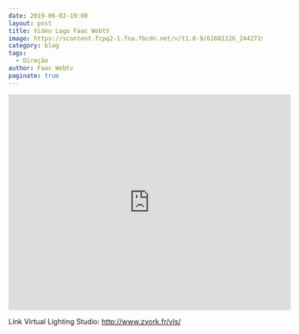 ```yaml
---
date: 2019-06-02-19:00
layout: post
title: Video Logo Faac WebtV
image: https://scontent.fcpq2-1.fna.fbcdn.net/v/t1.0-9/61681126_2442719345761660_7326620921668567040_n.png?_nc_cat=108&_nc_sid=174925&_nc_eui2=AeG-eWHcaGKhGwIM-VpqE93HUx2quIj1vtxTHaq4iPW-3PeGrYtSRELVjjbDjYAOfJA9qm0EV54kPxR4_LEFDbZq&_nc_ohc=Ncx5Gd2vIv8AX8eEAl1&_nc_ht=scontent.fcpq2-1.fna&oh=ca6da2e093c06d54f68f7a631b0f91a2&oe=5FAD4DFA
category: blog
tags:
  - Direção
author: Faac Webtv
paginate: true
---
```


<iframe src="https://www.facebook.com/plugins/video.php?height=314&href=https%3A%2F%2Fwww.facebook.com%2Ffaacwebtv%2Fvideos%2F327928087903412%2F&show_text=true&width=560" width="560" height="429" style="border:none;overflow:hidden" scrolling="no" frameborder="0" allowTransparency="true" allow="encrypted-media" allowFullScreen="true"></iframe>

Link Virtual Lighting Studio: 
http://www.zvork.fr/vls/
